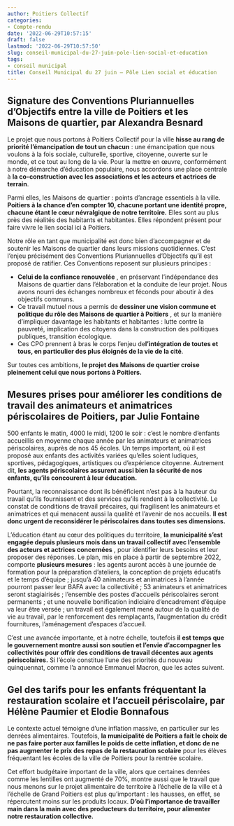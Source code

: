 ```yaml
---
author: Poitiers Collectif
categories:
- Compte-rendu
date: '2022-06-29T10:57:15'
draft: false
lastmod: '2022-06-29T10:57:50'
slug: conseil-municipal-du-27-juin-pole-lien-social-et-education
tags:
- conseil municipal
title: Conseil Municipal du 27 juin – Pôle Lien social et éducation
---
```


## **Signature des Conventions Pluriannuelles d’Objectifs entre la ville de Poitiers et les Maisons de quartier, par Alexandra Besnard**

Le projet que nous portons à Poitiers Collectif pour la ville **hisse au rang de priorité l’émancipation de tout un chacun** : une émancipation que nous voulons à la fois sociale, culturelle, sportive, citoyenne, ouverte sur le monde, et ce tout au long de la vie. Pour la mettre en œuvre, conformément à notre démarche d’éducation populaire, nous accordons une place centrale à **la co-construction avec les associations et les acteurs et actrices de terrain**.

Parmi elles, les Maisons de quartier : points d’ancrage essentiels à la ville. **Poitiers à la chance d’en compter 10, chacune portant une identité propre, chacune étant le cœur névralgique de notre territoire.** Elles sont au plus près des réalités des habitants et habitantes. Elles répondent présent pour faire vivre le lien social ici à Poitiers.

Notre rôle en tant que municipalité est donc bien d’accompagner et de soutenir les Maisons de quartier dans leurs missions quotidiennes. C’est l’enjeu précisément des Conventions Pluriannuelles d’Objectifs qu’il est proposé de ratifier. Ces Conventions reposent sur plusieurs principes :

  * **Celui de la confiance renouvelée** , en préservant l’indépendance des Maisons de quartier dans l’élaboration et la conduite de leur projet. Nous avons nourri des échanges nombreux et féconds pour aboutir à des objectifs communs.
  * Ce travail mutuel nous a permis de **dessiner une vision commune et politique du rôle des Maisons de quartier à Poitiers** , et sur la manière d’impliquer davantage les habitants et habitantes : lutte contre la pauvreté, implication des citoyens dans la construction des politiques publiques, transition écologique.
  * Ces CPO prennent à bras le corps l’enjeu de**l’intégration de toutes et tous, en particulier des plus éloignés de la vie de la cité**.

Sur toutes ces ambitions, **le projet des Maisons de quartier croise pleinement celui que nous portons à Poitiers.**

## **Mesures prises pour améliorer les conditions de travail des animateurs et animatrices périscolaires de Poitiers, par Julie Fontaine**

500 enfants le matin, 4000 le midi, 1200 le soir : c’est le nombre d’enfants accueillis en moyenne chaque année par les animateurs et animatrices périscolaires, auprès de nos 45 écoles. Un temps important, où il est proposé aux enfants des activités variées qu’elles soient ludiques, sportives, pédagogiques, artistiques ou d’expérience citoyenne. Autrement dit, **les agents périscolaires assurent aussi bien la sécurité de nos enfants, qu’ils concourent à leur éducation.**

Pourtant, la reconnaissance dont ils bénéficient n’est pas à la hauteur du travail qu’ils fournissent et des services qu’ils rendent à la collectivité. Le constat de conditions de travail précaires, qui fragilisent les animateurs et animatrices et qui menacent aussi la qualité et l’avenir de nos accueils. **Il est donc urgent de reconsidérer le périscolaires dans toutes ses dimensions.**

L’éducation étant au cœur des politiques du territoire, **la municipalité s’est engagée depuis plusieurs mois dans un travail collectif avec l’ensemble des acteurs et actrices concernées** , pour identifier leurs besoins et leur proposer des réponses. Le plan, mis en place à partir de septembre 2022, comporte **plusieurs mesures** : les agents auront accès à une journée de formation pour la préparation d’ateliers, la conception de projets éducatifs et le temps d’équipe ; jusqu’à 40 animateurs et animatrices à l’année pourront passer leur BAFA avec la collectivité ; 53 animateurs et animatrices seront stagiairisés ; l’ensemble des postes d’accueils périscolaires seront permanents ; et une nouvelle bonification indiciaire d’encadrement d’équipe va leur être versée ; un travail est également mené autour de la qualité de vie au travail, par le renforcement des remplaçants, l’augmentation du crédit fournitures, l’aménagement d’espaces d’accueil.

C’est une avancée importante, et à notre échelle, toutefois **il est temps que le gouvernement montre aussi son soutien et l’envie d’accompagner les collectivités pour offrir des conditions de travail décentes aux agents périscolaires.** Si l’école constitue l’une des priorités du nouveau quinquennat, comme l’a annoncé Emmanuel Macron, que les actes suivent.

## **Gel des tarifs pour les enfants fréquentant la restauration scolaire et l’accueil périscolaire, par Hélène Paumier et Elodie Bonnafous**

Le contexte actuel témoigne d’une inflation massive, en particulier sur les denrées alimentaires. Toutefois, **la municipalité de Poitiers a fait le choix de ne pas faire porter aux familles le poids de cette inflation, et donc de ne pas augmenter le prix des repas de la restauration scolaire** pour les élèves fréquentant les écoles de la ville de Poitiers pour la rentrée scolaire.

Cet effort budgétaire important de la ville, alors que certaines denrées comme les lentilles ont augmenté de 70%, montre aussi que le travail que nous menons sur le projet alimentaire de territoire à l’échelle de la ville et à l’échelle de Grand Poitiers est plus qu’important : les hausses, en effet, se répercutent moins sur les produits locaux. **D’où l’importance de travailler main dans la main avec des producteurs du territoire, pour alimenter notre restauration collective.**
